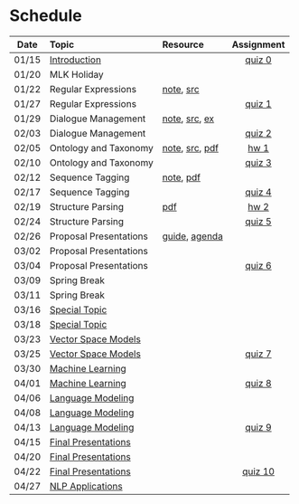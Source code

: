 # Schedule

|Date | Topic | Resource | Assignment |
|:---:|:---|:---|:---:|
|01/15| [Introduction](syllabus.md) | | [quiz 0](getting_started.md) |
|01/20| MLK Holiday | | |
|01/22| Regular Expressions | [note](regular_expressions.ipynb), [src](../src/regular_expressions.py) |  |
|01/27| Regular Expressions |  | [quiz 1](quizzes.md#quiz-1) |
|01/29| Dialogue Management | [note](dialogue_management.ipynb), [src](../src/state_machine.py), [ex](dialogue_state_machine.ipynb) |  |
|02/03| Dialogue Management |  | [quiz 2](quizzes.md#quiz-2) |
|02/05| Ontology and Taxonomy | [note](ontology_taxonomy.ipynb), [src](../src/ontology_taxonomy.py), [pdf](ontology_taxonomy.pdf) | [hw 1](hw_text_matching.md) |
|02/10| Ontology and Taxonomy |  | [quiz 3](quizzes.md#quiz-3) |
|02/12| Sequence Tagging | [note](sequence_tagging.ipynb), [pdf](sequence_tagging.pdf) |  |
|02/17| Sequence Tagging |  | [quiz 4](quizzes.md#quiz-4) |
|02/19| Structure Parsing | [pdf](phrase_structures.md) | [hw 2](hw_lexicon_entity_matching.md) |
|02/24| Structure Parsing |  | [quiz 5](quizzes.md#quiz-5) |
|02/26| Proposal Presentations | [guide](proposal.md), [agenda](../projects/projects-2020.md) |  |
|03/02| Proposal Presentations |  |  |
|03/04| Proposal Presentations |  | [quiz 6](quizzes.md#quiz-6) |
|03/09| Spring Break |  |  |
|03/11| Spring Break |  |  |
|03/16| [Special Topic]() |  |  |
|03/18| [Special Topic]() |  |  |
|03/23| [Vector Space Models]() |  |  |
|03/25| [Vector Space Models]() |  | [quiz 7](quizzes.md#quiz-7) |
|03/30| [Machine Learning]() |  |  |
|04/01| [Machine Learning]() |  | [quiz 8](quizzes.md#quiz-8) |
|04/06| [Language Modeling]() |  |  |
|04/08| [Language Modeling]() |  |  |
|04/13| [Language Modeling]() |  | [quiz 9](quizzes.md#quiz-9) |
|04/15| [Final Presentations]() |  |  |
|04/20| [Final Presentations]() |  |  |
|04/22| [Final Presentations]() |  | [quiz 10](quizzes.md#quiz-10) |
|04/27| [NLP Applications]() |  |  |
